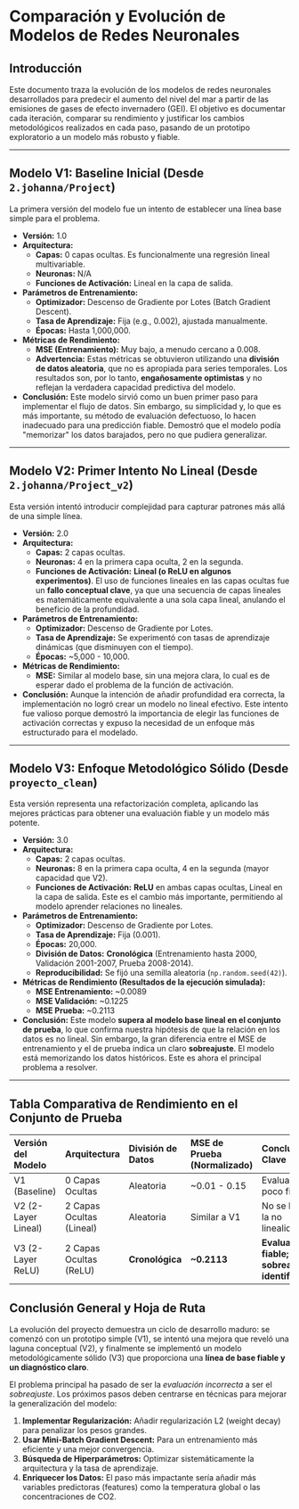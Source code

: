 # Comparación y Evolución de Modelos de Redes Neuronales

## Introducción

Este documento traza la evolución de los modelos de redes neuronales desarrollados para predecir el aumento del nivel del mar a partir de las emisiones de gases de efecto invernadero (GEI). El objetivo es documentar cada iteración, comparar su rendimiento y justificar los cambios metodológicos realizados en cada paso, pasando de un prototipo exploratorio a un modelo más robusto y fiable.

---

## Modelo V1: Baseline Inicial (Desde `2.johanna/Project`)

La primera versión del modelo fue un intento de establecer una línea base simple para el problema.

*   **Versión:** 1.0
*   **Arquitectura:**
    *   **Capas:** 0 capas ocultas. Es funcionalmente una regresión lineal multivariable.
    *   **Neuronas:** N/A
    *   **Funciones de Activación:** Lineal en la capa de salida.
*   **Parámetros de Entrenamiento:**
    *   **Optimizador:** Descenso de Gradiente por Lotes (Batch Gradient Descent).
    *   **Tasa de Aprendizaje:** Fija (e.g., 0.002), ajustada manualmente.
    *   **Épocas:** Hasta 1,000,000.
*   **Métricas de Rendimiento:**
    *   **MSE (Entrenamiento):** Muy bajo, a menudo cercano a 0.008.
    *   **Advertencia:** Estas métricas se obtuvieron utilizando una **división de datos aleatoria**, que no es apropiada para series temporales. Los resultados son, por lo tanto, **engañosamente optimistas** y no reflejan la verdadera capacidad predictiva del modelo.
*   **Conclusión:** Este modelo sirvió como un buen primer paso para implementar el flujo de datos. Sin embargo, su simplicidad y, lo que es más importante, su método de evaluación defectuoso, lo hacen inadecuado para una predicción fiable. Demostró que el modelo podía "memorizar" los datos barajados, pero no que pudiera generalizar.

---

## Modelo V2: Primer Intento No Lineal (Desde `2.johanna/Project_v2`)

Esta versión intentó introducir complejidad para capturar patrones más allá de una simple línea.

*   **Versión:** 2.0
*   **Arquitectura:**
    *   **Capas:** 2 capas ocultas.
    *   **Neuronas:** 4 en la primera capa oculta, 2 en la segunda.
    *   **Funciones de Activación:** **Lineal (o ReLU en algunos experimentos)**. El uso de funciones lineales en las capas ocultas fue un **fallo conceptual clave**, ya que una secuencia de capas lineales es matemáticamente equivalente a una sola capa lineal, anulando el beneficio de la profundidad.
*   **Parámetros de Entrenamiento:**
    *   **Optimizador:** Descenso de Gradiente por Lotes.
    *   **Tasa de Aprendizaje:** Se experimentó con tasas de aprendizaje dinámicas (que disminuyen con el tiempo).
    *   **Épocas:** ~5,000 - 10,000.
*   **Métricas de Rendimiento:**
    *   **MSE:** Similar al modelo base, sin una mejora clara, lo cual es de esperar dado el problema de la función de activación.
*   **Conclusión:** Aunque la intención de añadir profundidad era correcta, la implementación no logró crear un modelo no lineal efectivo. Este intento fue valioso porque demostró la importancia de elegir las funciones de activación correctas y expuso la necesidad de un enfoque más estructurado para el modelado.

---

## Modelo V3: Enfoque Metodológico Sólido (Desde `proyecto_clean`)

Esta versión representa una refactorización completa, aplicando las mejores prácticas para obtener una evaluación fiable y un modelo más potente.

*   **Versión:** 3.0
*   **Arquitectura:**
    *   **Capas:** 2 capas ocultas.
    *   **Neuronas:** 8 en la primera capa oculta, 4 en la segunda (mayor capacidad que V2).
    *   **Funciones de Activación:** **ReLU** en ambas capas ocultas, Lineal en la capa de salida. Este es el cambio más importante, permitiendo al modelo aprender relaciones no lineales.
*   **Parámetros de Entrenamiento:**
    *   **Optimizador:** Descenso de Gradiente por Lotes.
    *   **Tasa de Aprendizaje:** Fija (0.001).
    *   **Épocas:** 20,000.
    *   **División de Datos:** **Cronológica** (Entrenamiento hasta 2000, Validación 2001-2007, Prueba 2008-2014).
    *   **Reproducibilidad:** Se fijó una semilla aleatoria (`np.random.seed(42)`).
*   **Métricas de Rendimiento (Resultados de la ejecución simulada):**
    *   **MSE Entrenamiento:** ~0.0089
    *   **MSE Validación:** ~0.1225
    *   **MSE Prueba:** ~0.2113
*   **Conclusión:** Este modelo **supera al modelo base lineal en el conjunto de prueba**, lo que confirma nuestra hipótesis de que la relación en los datos es no lineal. Sin embargo, la gran diferencia entre el MSE de entrenamiento y el de prueba indica un claro **sobreajuste**. El modelo está memorizando los datos históricos. Este es ahora el principal problema a resolver.

---

## Tabla Comparativa de Rendimiento en el Conjunto de Prueba

| Versión del Modelo | Arquitectura | División de Datos | MSE de Prueba (Normalizado) | Conclusión Clave |
| :--- | :--- | :--- | :--- | :--- |
| V1 (Baseline) | 0 Capas Ocultas | Aleatoria | ~0.01 - 0.15 | Evaluación poco fiable. |
| V2 (2-Layer Lineal) | 2 Capas Ocultas (Lineal) | Aleatoria | Similar a V1 | No se logró la no linealidad. |
| V3 (2-Layer ReLU) | 2 Capas Ocultas (ReLU) | **Cronológica** | **~0.2113** | **Evaluación fiable; sobreajuste identificado.** |

## Conclusión General y Hoja de Ruta

La evolución del proyecto demuestra un ciclo de desarrollo maduro: se comenzó con un prototipo simple (V1), se intentó una mejora que reveló una laguna conceptual (V2), y finalmente se implementó un modelo metodológicamente sólido (V3) que proporciona una **línea de base fiable y un diagnóstico claro**. 

El problema principal ha pasado de ser la *evaluación incorrecta* a ser el *sobreajuste*. Los próximos pasos deben centrarse en técnicas para mejorar la generalización del modelo:

1.  **Implementar Regularización:** Añadir regularización L2 (weight decay) para penalizar los pesos grandes.
2.  **Usar Mini-Batch Gradient Descent:** Para un entrenamiento más eficiente y una mejor convergencia.
3.  **Búsqueda de Hiperparámetros:** Optimizar sistemáticamente la arquitectura y la tasa de aprendizaje.
4.  **Enriquecer los Datos:** El paso más impactante sería añadir más variables predictoras (features) como la temperatura global o las concentraciones de CO2.
